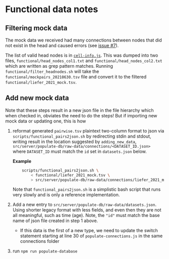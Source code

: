 # Functional data notes

## Filtering mock data

The mock data we received had many connections between nodes that did not exist
in the head and caused errors (see [issue #7](https://github.com/PrincetonUniversity/neuron-graph/issues/7)).

The list of valid head nodes is in
[`cell-info.js`](https://github.com/PrincetonUniversity/neuron-graph/blob/166e1af40e586c3b500945d66314b95e88ab17cd/src/client/js/cell-info.js#L15-L53).
This was dumped into two files, `functional/head_nodes_col1.txt` and
`functional/head_nodes_col2.txt` which are written as grep pattern matches.
Running `functional/filter_headnodes.sh` will take the
`functional/mockpairs_20210630.tsv` file and convert it to the filtered
`functional/liefer_2021_mock.tsv`.

## Add new mock data

Note that these steps result in a new json file in the file hierarchy which
when checked in, obviates the need to do the steps! But if importing new mock
data or updating one, this is how

1. reformat generated `pairwise.tsv` plaintext two-column format to json via
   `scripts/functional_pairs2json.sh` by redirecting stdin and stdout, writing
   result in the location suggested by `adding_new_data`,
   `src/server/populate-db/raw-data/connections/<DATASET_ID.json>` where
   `DATASET_ID` must match the `id` set in `datasets.json` below.

    **Example**

    ```bash
        scripts/functional_pairs2json.sh \
            < functional/liefer_2021_mock.tsv \
            > src/server/populate-db/raw-data/connections/liefer_2021_mock.json
    ```

    Note that `functional_pairs2json.sh` is a simplistic bash script that runs
    very slowly and is only a reference implementation.

2. Add a new entry to `src/server/populate-db/raw-data/datasets.json`. Using
   shorter legacy format with less fields, and even then they are not all
   meaningful, such as time (age). Note, the `"id"` must match the base name of
   json file created in step 1 above.

   * If this data is the first of a new type, we need to update the switch
     statement starting at line 30 of `populate-connections.js` in the same
     connections folder

3. run `npm run populate-database`
